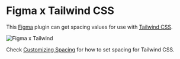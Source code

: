 # Figma x Tailwind CSS

This [Figma](https://www.figma.com/files/recent) plugin can get spacing values for use with [Tailwind CSS](https://tailwindcss.com/).

![Figma x Tailwind](https://user-images.githubusercontent.com/1271863/90951029-eb762200-e491-11ea-8281-17ad8b77ca2d.png)

Check [Customizing Spacing](https://tailwindcss.com/docs/customizing-spacing) for how to set spacing for Tailwind CSS.
